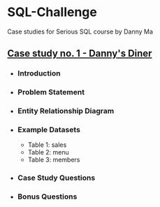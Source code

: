 # SQL-Challenge
Case studies for Serious SQL course by Danny Ma

## [Case study no. 1 - Danny's Diner](https://8weeksqlchallenge.com/case-study-1/)
* ### Introduction
* ### Problem Statement
* ### Entity Relationship Diagram
* ### Example Datasets
    * Table 1: sales
    * Table 2: menu
    * Table 3: members
* ### Case Study Questions
* ### Bonus Questions
